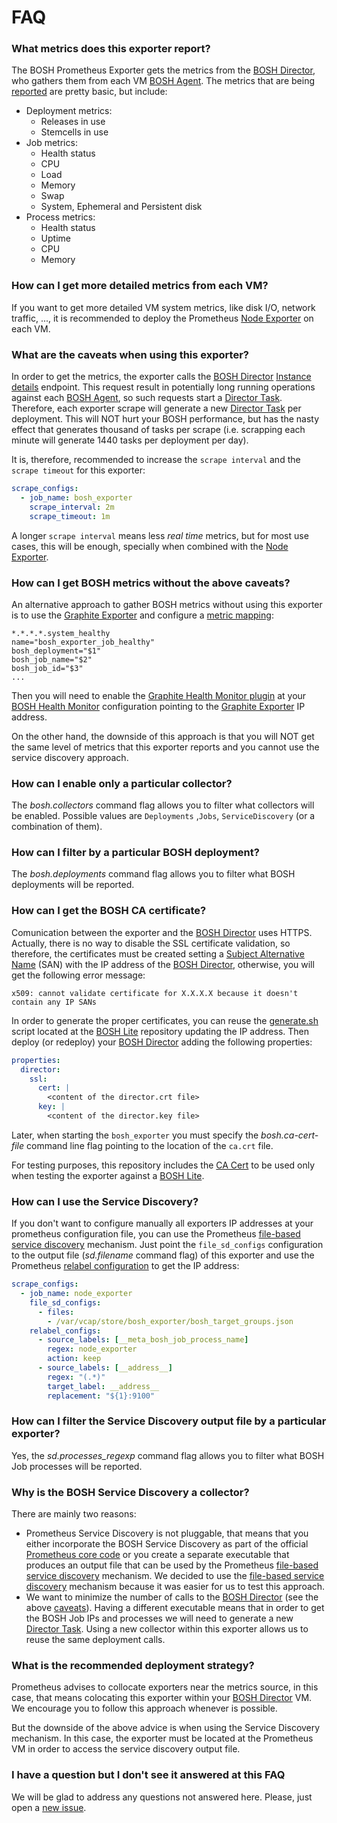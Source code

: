 # FAQ

### What metrics does this exporter report?

The BOSH Prometheus Exporter gets the metrics from the [BOSH Director][bosh_director], who gathers them from each VM [BOSH Agent][bosh_agent]. The metrics that are being [reported][bosh_exporter_metrics] are pretty basic, but include:

* Deployment metrics:
  * Releases in use
  * Stemcells in use
* Job metrics:
  * Health status
  * CPU
  * Load
  * Memory
  * Swap
  * System, Ephemeral and Persistent disk
* Process metrics:
  * Health status
  * Uptime
  * CPU
  * Memory

### How can I get more detailed metrics from each VM?

If you want to get more detailed VM system metrics, like disk I/O, network traffic, ..., it is recommended to deploy the Prometheus [Node Exporter][node_exporter] on each VM.

### What are the caveats when using this exporter?

In order to get the metrics, the exporter calls the [BOSH Director][bosh_director] [Instance details][instance_details] endpoint. This request result in potentially long running operations against each [BOSH Agent][bosh_agent], so such requests start a [Director Task][director_task]. Therefore, each exporter scrape will generate a new [Director Task][director_task] per deployment. This will NOT hurt your BOSH performance, but has the nasty effect that generates thousand of tasks per scrape (i.e. scrapping each minute will generate 1440 tasks per deployment per day).

It is, therefore, recommended to increase the `scrape interval` and the `scrape timeout` for this exporter:

```yaml
scrape_configs:
  - job_name: bosh_exporter
    scrape_interval: 2m
    scrape_timeout: 1m
```

A longer `scrape interval` means less *real time* metrics, but for most use cases, this will be enough, specially when combined with the [Node Exporter][node_exporter].

### How can I get BOSH metrics without the above caveats?

An alternative approach to gather BOSH metrics without using this exporter is to use the [Graphite Exporter][graphite_exporter] and configure a [metric mapping][graphite_mapping]:

```
*.*.*.*.system_healthy
name="bosh_exporter_job_healthy"
bosh_deployment="$1"
bosh_job_name="$2"
bosh_job_id="$3"
...
```

Then you will need to enable the [Graphite Health Monitor plugin][bosh_graphite] at your [BOSH Health Monitor][bosh_health_monitor] configuration pointing to the [Graphite Exporter][graphite_exporter] IP address.

On the other hand, the downside of this approach is that you will NOT get the same level of metrics that this exporter reports and you cannot use the service discovery approach.

### How can I enable only a particular collector?

The *bosh.collectors* command flag allows you to filter what collectors will be enabled. Possible values are `Deployments` ,`Jobs`, `ServiceDiscovery` (or a combination of them).

### How can I filter by a particular BOSH deployment?

The *bosh.deployments* command flag allows you to filter what BOSH deployments will be reported.

### How can I get the BOSH CA certificate?

Comunication between the exporter and the [BOSH Director][bosh_director] uses HTTPS. Actually, there is no way to disable the SSL certificate validation, so therefore, the certificates must be created setting a [Subject Alternative Name][san] (SAN) with the IP address of the [BOSH Director][bosh_director], otherwise, you will get the following error message:

```
x509: cannot validate certificate for X.X.X.X because it doesn't contain any IP SANs
```

In order to generate the proper certificates, you can reuse the [generate.sh][generate_certificates] script located at the [BOSH Lite][bosh_lite] repository updating the IP address. Then deploy (or redeploy) your [BOSH Director][bosh_director] adding the following properties:

```yaml
properties:
  director:
    ssl:
      cert: |
        <content of the director.crt file>
      key: |
        <content of the director.key file>
```

Later, when starting the `bosh_exporter` you must specify the *bosh.ca-cert-file* command line flag pointing to the location of the `ca.crt` file.

For testing purposes, this repository includes the [CA Cert][bosh_lite_ca_cert] to be used only when testing the exporter against a [BOSH Lite][bosh_lite].

### How can I use the Service Discovery?

If you don't want to configure manually all exporters IP addresses at your prometheus configuration file, you can use the Prometheus [file-based service discovery][file_sd_config] mechanism. Just point the `file_sd_configs` configuration to the output file (*sd.filename* command flag) of this exporter and use the Prometheus [relabel configuration][relabel_config] to get the IP address:

```yaml
scrape_configs:
  - job_name: node_exporter
    file_sd_configs:
      - files:
        - /var/vcap/store/bosh_exporter/bosh_target_groups.json
    relabel_configs:
      - source_labels: [__meta_bosh_job_process_name]
        regex: node_exporter
        action: keep
      - source_labels: [__address__]
        regex: "(.*)"
        target_label: __address__
        replacement: "${1}:9100"
```

### How can I filter the Service Discovery output file by a particular exporter?

Yes, the *sd.processes_regexp* command flag allows you to filter what BOSH Job processes will be reported.

### Why is the BOSH Service Discovery a collector?

There are mainly two reasons:

* Prometheus Service Discovery is not pluggable, that means that you either incorporate the BOSH Service Discovery as part of the official [Prometheus core code][prometheus_github] or you create a separate executable that produces an output file that can be used by the Prometheus [file-based service discovery][file_sd_config] mechanism. We decided to use the [file-based service discovery][file_sd_config] mechanism because it was easier for us to test this approach.
* We want to minimize the number of calls to the [BOSH Director][bosh_director] (see the above [caveats](#how-can-i-get-bosh-metrics-without-the-above-caveats)). Having a different executable means that in order to get the BOSH Job IPs and processes we will need to generate a new [Director Task][director_task]. Using a new collector within this exporter allows us to reuse the same deployment calls.

### What is the recommended deployment strategy?

Prometheus advises to collocate exporters near the metrics source, in this case, that means colocating this exporter within your [BOSH Director][bosh_director] VM. We encourage you to follow this approach whenever is possible.

But the downside of the above advice is when using the Service Discovery mechanism. In this case, the exporter must be located at the Prometheus VM in order to access the service discovery output file.

### I have a question but I don't see it answered at this FAQ

We will be glad to address any questions not answered here. Please, just open a [new issue][issues].

[bosh_agent]: https://bosh.io/docs/bosh-components.html#agent
[bosh_director]: http://bosh.io/docs/bosh-components.html#director
[bosh_exporter_metrics]: https://github.com/cloudfoundry-community/bosh_exporter#metrics
[bosh_graphite]: http://bosh.io/docs/hm-config.html#graphite
[bosh_health_monitor]: http://bosh.io/docs/bosh-components.html#health-monitor
[bosh_lite]: https://github.com/cloudfoundry/bosh-lite
[bosh_lite_ca_cert]: https://github.com/cloudfoundry-community/bosh_exporter/blob/master/bosh-lite-ca.crt
[director_task]: http://bosh.io/docs/director-tasks.html
[file_sd_config]: https://prometheus.io/docs/operating/configuration/#&lt;file_sd_config&gt;
[graphite_exporter]: https://github.com/prometheus/graphite_exporter
[graphite_mapping]: https://github.com/prometheus/graphite_exporter#metric-mapping-and-configuration
[instance_details]: https://bosh.io/docs/director-api-v1.html#list-instances-detailed
[issues]: https://github.com/cloudfoundry-community/bosh_exporter/issues
[node_exporter]: https://github.com/prometheus/node_exporter
[prometheus_github]: https://github.com/prometheus/prometheus
[relabel_config]: https://prometheus.io/docs/operating/configuration/#<relabel_config>
[san]: https://en.wikipedia.org/wiki/Subject_Alternative_Name
[generate_certificates]: https://github.com/cloudfoundry/bosh-lite/blob/master/ca/generate.sh
